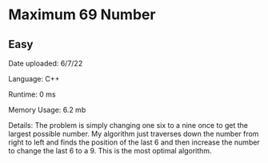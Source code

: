 
# Maximum 69 Number

## Easy

Date uploaded: 6/7/22

Language: C++

Runtime: 0 ms

Memory Usage: 6.2 mb

Details: The problem is simply changing one six to a nine once to get the largest possible number. My algorithm just traverses down the number from right to left and finds the position of the last 6 and then increase the number to change the last 6 to a 9. This is the most optimal algorithm.
